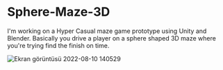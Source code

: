 # Sphere-Maze-3D
I'm working on a Hyper Casual maze game prototype using Unity and Blender. Basically you drive a player on a sphere shaped 3D maze where you're trying find the finish on time. 


![Ekran görüntüsü 2022-08-10 140529](https://user-images.githubusercontent.com/39819428/183888900-8ba7d626-c040-4fbb-92b9-67d41844a6e2.jpg)
